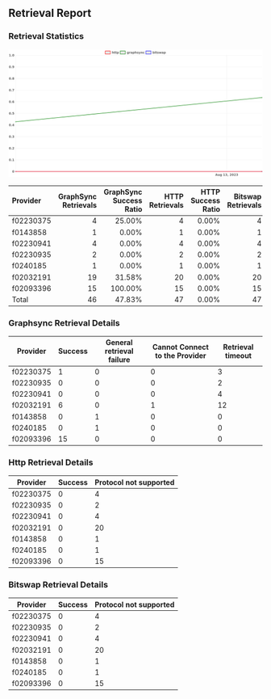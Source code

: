 ## Retrieval Report
### Retrieval Statistics
<img src="https://raw.githubusercontent.com/data-preservation-programs/filplus-checker-assets/main/filecoin-project/filecoin-plus-large-datasets/issues/2067/1692063489128.png"/>

| Provider  | GraphSync Retrievals | GraphSync Success Ratio | HTTP Retrievals | HTTP Success Ratio | Bitswap Retrievals | Bitswap Success Ratio |
| :-------- | -------------------: | ----------------------: | --------------: | -----------------: | -----------------: | --------------------: |
| f02230375 |                    4 |                  25.00% |               4 |              0.00% |                  4 |                 0.00% |
| f0143858  |                    1 |                   0.00% |               1 |              0.00% |                  1 |                 0.00% |
| f02230941 |                    4 |                   0.00% |               4 |              0.00% |                  4 |                 0.00% |
| f02230935 |                    2 |                   0.00% |               2 |              0.00% |                  2 |                 0.00% |
| f0240185  |                    1 |                   0.00% |               1 |              0.00% |                  1 |                 0.00% |
| f02032191 |                   19 |                  31.58% |              20 |              0.00% |                 20 |                 0.00% |
| f02093396 |                   15 |                 100.00% |              15 |              0.00% |                 15 |                 0.00% |
| Total     |                   46 |                  47.83% |              47 |              0.00% |                 47 |                 0.00% |

### Graphsync Retrieval Details
| Provider  | Success | General retrieval failure | Cannot Connect to the Provider | Retrieval timeout |
| --------- | ------- | ------------------------- | ------------------------------ | ----------------- |
| f02230375 | 1       | 0                         | 0                              | 3                 |
| f02230935 | 0       | 0                         | 0                              | 2                 |
| f02230941 | 0       | 0                         | 0                              | 4                 |
| f02032191 | 6       | 0                         | 1                              | 12                |
| f0143858  | 0       | 1                         | 0                              | 0                 |
| f0240185  | 0       | 1                         | 0                              | 0                 |
| f02093396 | 15      | 0                         | 0                              | 0                 |

### Http Retrieval Details
| Provider  | Success | Protocol not supported |
| --------- | ------- | ---------------------- |
| f02230375 | 0       | 4                      |
| f02230935 | 0       | 2                      |
| f02230941 | 0       | 4                      |
| f02032191 | 0       | 20                     |
| f0143858  | 0       | 1                      |
| f0240185  | 0       | 1                      |
| f02093396 | 0       | 15                     |

### Bitswap Retrieval Details
| Provider  | Success | Protocol not supported |
| --------- | ------- | ---------------------- |
| f02230375 | 0       | 4                      |
| f02230935 | 0       | 2                      |
| f02230941 | 0       | 4                      |
| f02032191 | 0       | 20                     |
| f0143858  | 0       | 1                      |
| f0240185  | 0       | 1                      |
| f02093396 | 0       | 15                     |
